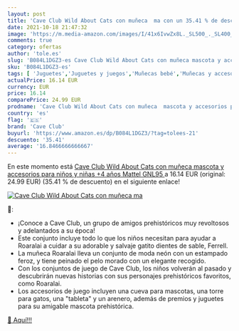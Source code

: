 ```yaml
---
layout: post
title: 'Cave Club Wild About Cats con muñeca  ma con un 35.41 % de descuento'
date: 2021-10-18 21:47:32
image: 'https://m.media-amazon.com/images/I/41x6IvwZx8L._SL500_._SL400_.jpg'
comments: true
category: ofertas
author: 'tole.es'
slug: 'B084L1DGZ3-es Cave Club Wild About Cats con muñeca mascota y accesorios...'
sku: 'B084L1DGZ3-es'
tags: [ 'Juguetes','Juguetes y juegos','Muñecas bebé','Muñecas y accesorios','Sets de accesorios','cave club','mattel', ]
actualPrice: 16.14 EUR
currency: EUR
price: 16.14
comparePrice: 24.99 EUR
prodname: 'Cave Club Wild About Cats con muñeca  mascota y accesorios para niños y niñas +4 años  Mattel GNL95 '
country: 'es'
flag: '🇪🇸'
brand: 'Cave Club'
buyurl: 'https://www.amazon.es/dp/B084L1DGZ3/?tag=tolees-21'
descuento: '35.41'
average: '16.8466666666667'
---
```


En este momento está [Cave Club Wild About Cats con muñeca  mascota y accesorios para niños y niñas +4 años  Mattel GNL95 ](https://www.amazon.es/dp/B084L1DGZ3/?tag=tolees-21) a 16.14 EUR (original: 24.99 EUR) (35.41 %  de descuento) en el siguiente enlace!

[![Cave Club Wild About Cats con muñeca  ma](https://m.media-amazon.com/images/I/41x6IvwZx8L._SL500_._SL400_.jpg)](https://www.amazon.es/dp/B084L1DGZ3/?tag=tolees-21)

🔎:

- ¡Conoce a Cave Club, un grupo de amigos prehistóricos muy revoltosos y adelantados a su época!
- Este conjunto incluye todo lo que los niños necesitan para ayudar a Roaralai a cuidar a su adorable y salvaje gatito dientes de sable, Ferrell.
- La muñeca Roaralai lleva un conjunto de moda neón con un estampado feroz, y tiene peinado el pelo morado con un elegante recogido.
- Con los conjuntos de juego de Cave Club, los niños volverán al pasado y descubrirán nuevas historias con sus personajes prehistóricos favoritos, como Roaralai.
- Los accesorios de juego incluyen una cueva para mascotas, una torre para gatos, una "tableta" y un arenero, además de premios y juguetes para su amigable mascota prehistórica.

[🛒 Aquí!!!](https://www.amazon.es/dp/B084L1DGZ3/?tag=tolees-21)

